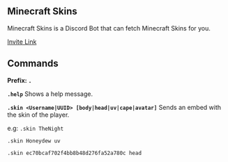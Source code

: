 ## Minecraft Skins
Minecraft Skins is a Discord Bot that can fetch Minecraft Skins for you.

[Invite Link](https://discord.com/api/oauth2/authorize?client_id=781349890944270366&permissions=19456&scope=bot)
## Commands
**Prefix: `.`**

**`.help`**
Shows a help message.

**`.skin <Username|UUID> [body|head|uv|cape|avatar]`**
Sends an embed with the skin of the player.

e.g:
`.skin TheNight`

`.skin Honeydew uv`

`.skin ec70bcaf702f4bb8b48d276fa52a780c head`
